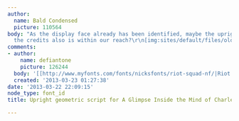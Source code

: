 ```yaml
---
author:
  name: Bald Condensed
  picture: 110564
body: "As the display face already has been identified, maybe the upright script for
  the credits also is within our reach?\r\n[img:sites/default/files/old-images/charles-swan-iii_type2_6379.jpg]"
comments:
- author:
    name: defiantone
    picture: 126244
  body: '[[http://www.myfonts.com/fonts/nicksfonts/riot-squad-nf/|Riot Squad]]'
  created: '2013-03-23 01:27:38'
date: '2013-03-22 22:09:15'
node_type: font_id
title: Upright geometric script for A Glimpse Inside the Mind of Charles Swan III

---
```

